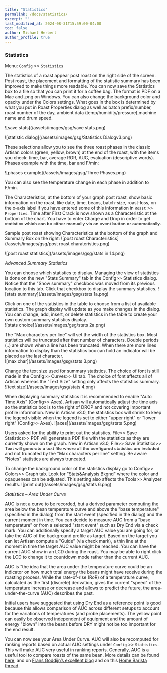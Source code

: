 ```yaml
---
title: "Statistics"
permalink: /docs/statistics/
excerpt: ""
last_modified_at: 2024-08-31T15:59:00-04:00
toc: false
author: Michael Herbert
author_profile: true
---
```

### Statistics

Menu: `Config` >> `Statistics`

The statistics of a roast appear post roast on the right side of the screen.  Post roast, the placement and formatting of the statistic summary has been improved to make things more readable.  You can now save the Statistics box to a file so that you can print it for a coffee bag.  The format is PDF on a Mac and .png on Windows.  You can also change the background color and opacity under the Colors settings.  What goes in the box is determined by what you put in Roast Properties dialog as well as batch prefix/number, roast number of the day, ambient data (temp/humidity/pressure),machine name and drum speed. 

![save stats](/assets/images/gsg/save stats.png)

![statistic dialog](/assets/images/gsg/Statistics Dialogv3.png)

These selections allow you to see the three roast phases in the classic Artisan colors (green, yellow, brown) at the end of the roast, with the items you check: time, bar, average ROR, AUC, evaluation (descriptive words).  Phases example with the time, bar and F/min:

![phases example](/assets/images/gsg/Three Phases.png)

You can also see the temperature change in each phase in addition to F/min.

The Characteristics, at the bottom of your graph post roast, show basic information on the roast, like date, time, beans, batch-size, roast-loss, on the x-axis label if you have entered some of this information in `Roast` >> `Properties`.  Time after First Crack is now shown as a Characteristic at the bottom of the chart.  You have to enter Charge and Drop in order to get statistics which can be either manually via an event button or automatically.   

Sample post roast showing Characteristics at the bottom of the graph and Summary Box on the right:
![post roast Characteristics](/assets/images/gsg/post roast charateristics.png)

![post roast statistics](/assets/images/gsg/stats in 14.png)

*Advanced Summary Statistics*

You can choose which statistics to display. Managing the view of statistics is done on the new "Stats Summary" tab in the Config>> Statistics dialog. Notice that the "Show summary" checkbox was moved from its previous location to this tab.  Click that checkbox to display the summary statistics. 
![stats summary](/assets/images/gsg/stats 1a.png)

Click on one of the statistics in the table to choose from a list of available statistics.  The graph display will update as you make changes in the dialog.  You can change, add, insert, or delete statistics in the table to create your own custom summary statistics display.   
![stats choice](/assets/images/gsg/stats 2a.png)

The "Max characters per line" will set the width of the statistics box.  Most statistics will be truncated after that number of characters.  Double periods (..) are shown when a line has been truncated. When there are more lines information to display than the statistics box can hold an indicator will be placed as the last character.   
![max char](/assets/images/gsg/stats 3.png)

Change the text size used for summary statistics.  The choice of font is still made in the Config>> Curves>> UI tab.  The choice of font affects all of Artisan whereas the "Text Size" setting only affects the statistics summary.  
![text size](/assets/images/gsg/stats 4.png)

When displaying summary statistics it is recommended to enable "Auto Time Axis" (Config>> Axes).  Artisan will automatically adjust the time axis so the statistics box is to the right of DROP and not covering important profile information.  New in Artisan v3.0, the statistics box will shrink to keep the legend visible when the legend is set to either "upper right" or "lower right" (Config>> Axes). 
![axes](/assets/images/gsg/stats 5.png)

Users asked for the ability to print out the statistics.  File>> Save Statistics>> PDF will generate a PDF file with the statistics as they are currently shown on the graph.  New in Artisan v3.0, File>> Save Statistics>> Text will generate a text file where all the configured statistics are included and not truncated by the "Max characters per line" setting.  Be aware "Notes" statistics are always truncated.  

To change the background color of the statistics display go to Config>> Colors>> Graph tab.  Look for "Stats&Analysis Bkgnd" where the color and opaqueness can be adjusted.  This setting also affects the Tools>> Analyzer results. 
![print out](/assets/images/gsg/stats 6.png)


*Statistics – Area Under Curve*

AUC is not a curve to be recorded, but a derived parameter computing the area below the bean temperature curve and above the "base temperature" (specified in the dialog) from the start event (specified in the dialog) and the current moment in time. You can decide to measure AUC from a "base temperature" or from a selected "start event" such as Dry End via a check mark. You can additionally specify a target AUC value you are going for, or take the AUC of the background profile as target. Based on the target you can let Artisan compute a "Guide" (via check mark), a thin line at the moment in time the target AUC value might be reached. You can have the current AUC show in an LCD during the roast.  You may be able to right click the LCD to change it to countdown mode rather than the current AUC.  

AUC is “the idea that the area under the temperature curve could be an indicator on how much total energy the beans might have receive during the roasting process. While the rate-of-rise (RoR) of a temperature curve, calculated as the first (discrete) derivation, gives the current "speed" of the temperature increase or decrease and allows to predict the future, the area-under-the-curve (AUC) describes the past.

Initial users have suggested that using Dry End as a reference point is good because this allows comparison of AUC across different setups to account for the variations of temperatures (and probe placements). The yellow point can easily be observed independent of equipment and the amount of energy "blown" into the beans before DRY might not be too important for the end result.

You can now see your Area Under Curve.  AUC will also be recomputed for ranking reports based on actual AUC settings under `Config` >> `Statistics`.  This will make AUC very useful in ranking reports.  Generally, AUC is a useful tool to compare roasts of the same bean.  More details can be found [here](https://artisan-roasterscope.blogspot.com/2016/11/area-under-curve-auc.html), and on [Frans Goddijn’s excellent blog](http://kostverlorenvaart.blogspot.com/2016/11/the-area-under-curve.html) and on this [Home Barista thread](https://www.home-barista.com/home-roasting/charting-auc-in-artisan-t46404.html).
